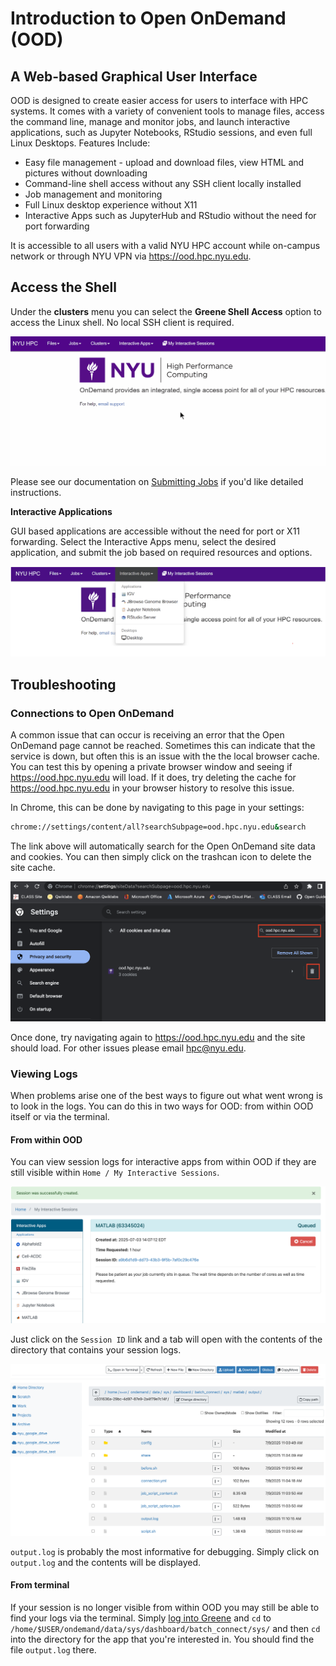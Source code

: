 # Introduction to Open OnDemand (OOD)

## A Web-based Graphical User Interface

OOD is designed to create easier access for users to interface with HPC systems. It comes with a variety of convenient tools to manage files, access the command line, manage and monitor jobs, and launch interactive applications, such as Jupyter Notebooks, RStudio sessions, and even full Linux Desktops. Features Include:

-   Easy file management - upload and download files, view HTML and pictures without downloading
-   Command-line shell access without any SSH client locally installed
-   Job management and monitoring
-   Full Linux desktop experience without X11
-   Interactive Apps such as JupyterHub and RStudio without the need for port forwarding

It is accessible to all users with a valid NYU HPC account while on-campus network or through NYU VPN via https://ood.hpc.nyu.edu.

## Access the Shell

Under the **clusters** menu you can select the **Greene Shell Access** option to access the Linux shell. No local SSH client is required.

![img](./static/open_ondemand_gif.gif)

Please see our documentation on [Submitting Jobs](http://localhost:3000/rts-docs-dev/docs/hpc/submitting_jobs/slurm_submitting_jobs/) if you'd like detailed instructions.

**Interactive Applications**

GUI based applications are accessible without the need for port or X11 forwarding. Select the Interactive Apps menu, select the desired application, and submit the job based on required resources and options.

![interactive-applications](./static/interactive-applications.png)

## Troubleshooting

### Connections to Open OnDemand

A common issue that can occur is receiving an error that the Open OnDemand page cannot be reached. Sometimes this can indicate that the service is down, but often this is an issue with the the local browser cache. You can test this by opening a private browser window and seeing if https://ood.hpc.nyu.edu will load. If it does, try deleting the cache for https://ood.hpc.nyu.edu in your browser history to resolve this issue.

In Chrome, this can be done by navigating to this page in your settings:


```bash
chrome://settings/content/all?searchSubpage=ood.hpc.nyu.edu&search
```

The link above will automatically search for the Open OnDemand site data and cookies. You can then simply click on the trashcan icon to delete the site cache.

![Remove browser cache image](./static/ood_remove_cache.png)

Once done, try navigating again to https://ood.hpc.nyu.edu and the site should load. For other issues please email hpc@nyu.edu.

### Viewing Logs

When problems arise one of the best ways to figure out what went wrong is to look in the logs.  You can do this in two ways for OOD: from within OOD itself or via the terminal.

#### From within OOD

You can view session logs for interactive apps from within OOD if they are still visible within `Home / My Interactive Sessions`.  

![OOD Matlab in queue](./static/ood_matlab_in_queue.png)

Just click on the `Session ID` link and a tab will open with the contents of the directory that contains your session logs.

![OOD session ID directory](./static/ood_session_dir.png)

`output.log` is probably the most informative for debugging.  Simply click on `output.log` and the contents will be displayed.

#### From terminal

If your session is no longer visible from within OOD you may still be able to find your logs via the terminal.  Simply [log into Greene](https://sites.google.com/nyu.edu/nyu-hpc/accessing-hpc) and `cd` to `/home/$USER/ondemand/data/sys/dashboard/batch_connect/sys/` and then `cd` into the directory for the app that you're interested in.  You should find the file `output.log` there.